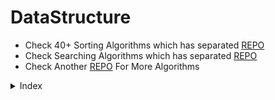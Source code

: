# DataStructure

* Check 40+ Sorting Algorithms which has separated [REPO](https://github.com/HarshPanchal18/Sorting-Methods)
* Check Searching Algorithms which has separated [REPO](https://github.com/HarshPanchal18/Searching-Techniques)
* Check Another [REPO](https://github.com/HarshPanchal18/This-is-for-Fun) For More Algorithms

<details>
<summary>Index</summary>

<details>
<summary>Algorithms</summary>

[AddandSearchWord.cpp](/./Algorithms/AddandSearchWord.cpp)

[AddingArrayElements.cpp](/./Algorithms/AddingArrayElements.cpp)

[AlphabetSeq.cpp](/./Algorithms/AlphabetSeq.cpp)

[ArithmeticProgression.cpp](/./Algorithms/ArithmeticProgression.cpp)

[ArithmeticSlices.cpp](/./Algorithms/ArithmeticSlices.cpp)

[BallColoring.cpp](/./Algorithms/BallColoring.cpp)

[BitStuffing.c](/./Algorithms/BitStuffing.c)

[BitwiseAND-OfRange.cpp](/./Algorithms/BitwiseAND-OfRange.cpp)

[BombDefuse.cpp](/./Algorithms/BombDefuse.cpp)

[BotSavesPrincess.c](/./Algorithms/BotSavesPrincess.c)

[BulbSwitcher.kt](/./Algorithms/BulbSwitcher.kt)

[BusyMan.cpp](/./Algorithms/BusyMan.cpp)

[CalculateMoney.kt](/./Algorithms/CalculateMoney.kt)

[ChefAndString.cpp](/./Algorithms/ChefAndString.cpp)

[ClimbStairs.cpp](/./Algorithms/ClimbStairs.cpp)

[CoinChange2.kt](/./Algorithms/CoinChange2.kt)

[CombinedNumOfSum.c](/./Algorithms/CombinedNumOfSum.c)

[CompositeAndPrime.cpp](/./Algorithms/CompositeAndPrime.cpp)

[ConcatenatedConsecutiveBinaryNums.c](/./Algorithms/ConcatenatedConsecutiveBinaryNums.c)

[ConcatenatedConsecutiveBinaryNums.cpp](/./Algorithms/ConcatenatedConsecutiveBinaryNums.cpp)

[ContainsDuplicate.cpp](/./Algorithms/ContainsDuplicate.cpp)

[ContainsDuplicate2.cpp](/./Algorithms/ContainsDuplicate2.cpp)

[DatabaseFitting.java](/./Algorithms/DatabaseFitting.java)

[DiamondPattern.cpp](/./Algorithms/DiamondPattern.cpp)

[DoubleModularExponentiation.kt](/./Algorithms/DoubleModularExponentation.kt)

[EgyptianFractionGreedyAlgo.c](/./Algorithms/EgyptianFractionGreedyAlgo.c)

[EndOfFile.class](/./Algorithms/EndOfFile.class)

[EndOfFile.java](/./Algorithms/EndOfFile.java)

[EuclideanAlgorithm.c](/./Algorithms/EuclideanAlgorithm.c)

[ExceptionallyOdd.cpp](/./Algorithms/ExceptionallyOdd.cpp)

[ExponentSeries.class](/./Algorithms/ExponentSeries.class)

[ExponentSeries.java](/./Algorithms/ExponentSeries.java)

[FilterIntegers.kt](/./Algorithms/FilterIntegers.kt)

[FindKthSmallestBiggest.C](/./Algorithms/FindKthSmallestBiggest.C)

[FindMissing.C](/./Algorithms/FindMissing.C)

[FindThePivotInteger.kt](/./Algorithms/FindThePivotInteger.kt)

[FirstAndLastPos.c](/./Algorithms/FirstAndLastPos.c)

[FirstAndLastPos.cpp](/./Algorithms/FirstAndLastPos.cpp)

[FlatternNestedList.kt](/./Algorithms/FlatternNestedList.kt)

[GetKGrammar.c](/./Algorithms/GetKGrammar.c)

[HouseRobber.cpp](/./Algorithms/HouseRobber.cpp)

[HouseRobber2.cpp](/./Algorithms/HouseRobber2.cpp)

[IntegerBreak.cpp](/./Algorithms/IntegerBreak.cpp)

[JosephusProblem.c](/./Algorithms/JosephusProblem.c)

[JosephusProblem.cpp](/./Algorithms/JosephusProblem.cpp)

[JumpGame.cpp](/./Algorithms/JumpGame.cpp)

[JumpGame2.cpp](/./Algorithms/JumpGame2.cpp)

[JumpGame3.cpp](/./Algorithms/JumpGame3.cpp)

[KthLargestElement.kt](/./Algorithms/KthLargestElement.kt)

[LargestPerimeter.cpp](/./Algorithms/LargestPerimeter.cpp)

[LargestRectangleUnderHistogram.cpp](/./Algorithms/LargestRectangleUnderHistogram.cpp)

[MaximumWaterContainer.c](/./Algorithms/MaximumWaterContainer.c)

[MinimizeTheMaxDifference.kt](/./Algorithms/MinimizeTheMaxDifference.kt)

[MinimumInRotatedSortedArr.cpp](/./Algorithms/MinimumInRotatedSortedArr.cpp)

[MinimumOperationsToMakeTheIntegerZero.kt](/./Algorithms/MinimumOperationsToMakeTheIntegerZero.kt)

[MinimumOperationsToReduceXToZero.kt](/./Algorithms/MinimumOperationsToReduceXToZero.kt)

[MinSumOfAbsoluteDifferenceOfPairs.cpp](/./Algorithms/MinSumOfAbsoluteDifferenceOfPairs.cpp)

[MultiplyLargeNumbers.c](/./Algorithms/MultiplyLargeNumbers.c)

[NextGreaterElement.cpp](/./Algorithms/NextGreaterElement.cpp)

[NoOfPositiveSum.cpp](/./Algorithms/NoOfPositiveSum.cpp)

[NthTribonacciNumber.kt](/./Algorithms/NthTribonacciNumber.kt)

[NumberOfBits1.cpp](/./Algorithms/NumberOfBits1.cpp)

[NumberOfDiceRollWithTargetSum.kt](/./Algorithms/NumberOfDiceRollWithTargetSum.kt)

[NumberOfWays.cpp](/./Algorithms/NumberOfWays.cpp)

[Palindrome-Number.kt](/./Algorithms/Palindrome-Number.kt)

[PartitionList.kt](/./Algorithms/PartitionList.kt)

[Pascals-Triangle.kt](/./Algorithms/Pascals-Triangle.kt)

[PerfectSquares.kt](/./Algorithms/PerfectSquares.kt)

[PowerOf4.kt](/./Algorithms/PowerOf4.kt)

[ProducerConsumer.java](/./Algorithms/ProducerConsumer.java)

[PushDomioes.cpp](/./Algorithms/PushDomioes.cpp)

[RangeBitwiseAnd.kt](/./Algorithms/RangeBitwiseAnd.kt)

[ReachingHeights.cpp](/./Algorithms/ReachingHeights.cpp)

[ReverseBits.cpp](/./Algorithms/ReverseBits.cpp)

[RichestWealth.cpp](/./Algorithms/RichestWealth.cpp)

[RomanToInt.kt](/./Algorithms/RomanToInt.kt)

[ScaleProblemOnePlate.c](/./Algorithms/ScaleProblemOnePlate.c)

[SearchInRotatedSortedArr.cpp](/./Algorithms/SearchInRotatedSortedArr.cpp)

[SearchInRotatedSortedArr.kt](/./Algorithms/SearchInRotatedSortedArr.kt)

[SearchNthItemSum.cpp](/./Algorithms/SearchNthItemSum.cpp)

[SequentialDigits.kt](/./Algorithms/SequentialDigits.kt)

[SingleNumber.cpp](/./Algorithms/SingleNumber.cpp)

[SortIntsByTheNumberOf1Bits.cpp](/./Algorithms/SortIntsByTheNumberOf1Bits.cpp)

[StackTheTallestTower.c](/./Algorithms/StackTheTallestTower.c)

[StrassenAlgorithm.cpp](/./Algorithms/StrassenAlgorithm.cpp)

[StuxkKeyboard.py](/./Algorithms/StuxkKeyboard.py)

[Subsets.cpp](/./Algorithms/Subsets.cpp)

[SubsetsWithDup.cpp](/./Algorithms/SubsetsWithDup.cpp)

[SumOfSquareNumbers.kt](/./Algorithms/SumOfSquareNumbers.kt)

[SumZero.kt](/./Algorithms/SumZero.kt)

[SumZero.py](/./Algorithms/SumZero.py)

[TheBestTimeToParty.cpp](/./Algorithms/TheBestTimeToParty.cpp)

[TowerBreakers.kt](/./Algorithms/TowerBreakers.kt)

[TwoKeysKeyboard.kt](/./Algorithms/TwoKeysKeyboard.kt)

[UglyNumber2.kt](/./Algorithms/UglyNumber2.kt)

[ValidBrackets.cpp](/./Algorithms/ValidBrackets.cpp)

[ValidBrackets.kt](/./Algorithms/ValidBrackets.kt)

[ValidBrackets2.cpp](/./Algorithms/ValidBrackets2.cpp)

[ValidParanthesis.py](/./Algorithms/ValidParanthesis.py)

[ValidPerfectSquare.kt](/./Algorithms/ValidPerfectSquare.kt)

[WeakNumberInTheGame.cpp](/./Algorithms/WeakNumberInTheGame.cpp)

[YouWillAllConform.py](/./Algorithms/YouWillAllConform.py)

</details>

<details>
<summary>Array Operations</summary>
<details>

<summary>C</summary>

[2ndSmallestNo.c](/./Array%20Operations/C/2ndSmallestNo.c)

[ArrayRotation.c](/./Array%20Operations/C/ArrayRotation.c)

[BSTree.C](/./Array%20Operations/C/BSTree.C)

[ClosestNumber.c](/./Array%20Operations/C/ClosestNumber.c)

[GenerateAllPossibleComb.c](/./Array%20Operations/C/GenerateAllPossibleComb.c)

[ImmediateSmallerElement.c](/./Array%20Operations/C/ImmediateSmallerElement.c)

[IndexOfMaxElemInArr.c](/./Array%20Operations/C/IndexOfMaxElemInArr.c)

[Move0toTTheEnd.C](/./Array%20Operations/C/Move0toTTheEnd.C)

[NearestSmallestNumber.c](/./Array%20Operations/C/NearestSmallestNumber.c)

[PainterPartition.c](/./Array%20Operations/C/PainterPartition.c)

[RemoveDuplicateFromSortdeArr.c](/./Array%20Operations/C/RemoveDuplicateFromSortdeArr.c)

[ReplaceWithSumAtRight.c](/./Array%20Operations/C/ReplaceWithSumAtRight.c)

[SortedArrayToBST.c](/./Array%20Operations/C/SortedArrayToBST.c)

[StockSpan.c](/./Array%20Operations/C/StockSpan.c)

[VariadicFunction.c](/./Array%20Operations/C/VariadicFunction.c)

</details>

<details>
<summary>C++</summary>

[CheckIfArrayIsSortedAndRotated.cpp](/./Array%20Operations/C++/CheckIfArrayIsSortedAndRotated.cpp)

[CombinationSum2.cpp](/./Array%20Operations/C++/CombinationSum2.cpp)

[EquivalentSubArray.cpp](/./Array%20Operations/C++/EquivalentSubArray.cpp)

[ExistOrNotInArray.cpp](/./Array%20Operations/C++/ExistOrNotInArray.cpp)

[HighestFrequency.cpp](/./Array%20Operations/C++/HighestFrequency.cpp)

[ImmediateSmallerElement.cpp](/./Array%20Operations/C++/ImmediateSmallerElement.cpp)

[IshanLovesChoco.cpp](/./Array%20Operations/C++/IshanLovesChoco.cpp)

[LeftRotationBruteForce.cpp](/./Array%20Operations/C++/LeftRotationBruteForce.cpp)

[MinimizeArray.cpp](/./Array%20Operations/C++/MinimizeArray.cpp)

[MinimumSwaps.cpp](/./Array%20Operations/C++/MinimumSwaps.cpp)

[MultiplyElementsByEach.cpp](/./Array%20Operations/C++/MultiplyElementsByEach.cpp)

[PartitionArrToKsubArr.cpp](/./Array%20Operations/C++/PartitionArrToKsubArr.cpp)

[ReplaceEven-Odd.cpp](/./Array%20Operations/C++/ReplaceEven-Odd.cpp)

[RotateArr.cpp](/./Array%20Operations/C++/RotateArr.cpp)

[SearchPosOfKInStr.cpp](/./Array%20Operations/C++/SearchPosOfKInStr.cpp)

[ShuffleArray.cpp](/./Array%20Operations/C++/ShuffleArray.cpp)

[ShuffleArray2.cpp](/./Array%20Operations/C++/ShuffleArray2.cpp)

[ShuffleNegativeNumber.cpp](/./Array%20Operations/C++/ShuffleNegativeNumber.cpp)

[SignOfProdSign.cpp](/./Array%20Operations/C++/SignOfProdSign.cpp)

[SubArrDistinctElement.cpp](/./Array%20Operations/C++/SubArrDistinctElement.cpp)

[SumOfOddLengthSubArray.cpp](/./Array%20Operations/C++/SumOfOddLengthSubArray.cpp)

</details>

<details>
<summary>Kotlin</summary>

[aVeryBigSum.kt](/./Array%20Operations/Kotlin/aVeryBigSum.kt)

[BeautifulArrangement2.kt](/./Array%20Operations/Kotlin/BeautifulArrangement2.kt)

[BestSightSeeingPair.kt](/./Array%20Operations/Kotlin/BestSightSeeingPair.kt)

[BoatsToSavePeople.kt](/./Array%20Operations/Kotlin/BoatsToSavePeople.kt)

[CombinationSum4.kt](/./Array%20Operations/Kotlin/CombinationSum4.kt)

[CompareTheTriplets.kt](/./Array%20Operations/Kotlin/CompareTheTriplets.kt)

[ContiguousArray.kt](/./Array%20Operations/Kotlin/ContiguousArray.kt)

[ContinuousSubarraySum.kt](/./Array%20Operations/Kotlin/ContinuousSubarraySum.kt)

[ConvertAnArrayInto2D.kt](/./Array%20Operations/Kotlin/ConvertAnArrayInto2D.kt)

[CountingBits.kt](/./Array%20Operations/Kotlin/CountingBits.kt)

[CountingSort1.kt](/./Array%20Operations/Kotlin/CountingSort1.kt)

[CountSubArrayWhereMaxAppearsAtleastKtimes.kt](/./Array%20Operations/Kotlin/CountSubArrayWhereMaxAppearsAtleastKtimes.kt)

[CountSubArrayWitkFixedBounds.kt](/./Array%20Operations/Kotlin/CountSubArrayWitkFixedBounds.kt)

[CountTheNoOfIncremovableSubarrays1.kt](/./Array%20Operations/Kotlin/CountTheNoOfIncremovableSubarrays1.kt)

[CreateArrayInGivenOrder.kt](/./Array%20Operations/Kotlin/CreateArrayInGivenOrder.kt)

[DivideArrayIntoEqualPairs.kt](/./Array%20Operations/Kotlin/DivideArrayIntoEqualPairs.kt)

[Equal.java](/./Array%20Operations/Kotlin/Equal.java)

[FindDuplicateInArray.kt](/./Array%20Operations/Kotlin/FindDuplicateInArray.kt)

[FindDuplicateNumber.kt](/./Array%20Operations/Kotlin/FindDuplicateNumber.kt)

[FindTheTownJudge.kt](/./Array%20Operations/Kotlin/FindTheTownJudge.kt)

[FindWordsThatCanBeFormedByString.kt](/./Array%20Operations/Kotlin/FindWordsThatCanBeFormedByString.kt)

[HouseRobber.kt](/./Array%20Operations/Kotlin/HouseRobber.kt)

[InsertInterval.kt](/./Array%20Operations/Kotlin/InsertInterval.kt)

[IntersectionOfTwoArrays.kt](/./Array%20Operations/Kotlin/IntersectionOfTwoArrays.kt)

[IntersectionOfTwoArrays2.kt](/./Array%20Operations/Kotlin/IntersectionOfTwoArrays2.kt)

[LargestPositiveIntThatExistsWithItsNegative.kt](/./Array%20Operations/Kotlin/LargestPositiveIntThatExistsWithItsNegative.kt)

[LengthOfLongestSubArrayWithAtmostKFreq.kt](/./Array%20Operations/Kotlin/LengthOfLongestSubArrayWithAtmostKFreq.kt)

[LonelyInteger.kt](/./Array%20Operations/Kotlin/LonelyInteger.kt)

[MajorityElement.kt](/./Array%20Operations/Kotlin/MajorityElement.kt)

[MaximizeHappinessOfSelectedChildren.kt](/./Array%20Operations/Kotlin/MaximizeHappinessOfSelectedChildren.kt)

[MaxMin.class](/./Array%20Operations/Kotlin/MaxMin.class)

[MaxMin.java](/./Array%20Operations/Kotlin/MaxMin.java)

[MaxProductOfTwoElements.kt](/./Array%20Operations/Kotlin/MaxProductOfTwoElements.kt)

[MiniMaxSum.kt](/./Array%20Operations/Kotlin/MiniMaxSum.kt)

[MinimumCommonValue.kt](/./Array%20Operations/Kotlin/MinimumCommonValue.kt)

[MinimumCost.kt](/./Array%20Operations/Kotlin/MinimumCost.kt)

[MinimumTimeToMakeBalloonColorful.kt](/./Array%20Operations/Kotlin/MinimumTimeToMakeBalloonColorful.kt)

[MinMaxPairSumInArray.kt](/./Array%20Operations/Kotlin/MinMaxPairSumInArray.kt)

[MinOperationsToMakeArrayXorEqualTok.kt](/./Array%20Operations/Kotlin/MinOperationsToMakeArrayXorEqualTok.kt)

[MissingNumber.kt](/./Array%20Operations/Kotlin/MissingNumber.kt)

[NextGreater.kt](/./Array%20Operations/Kotlin/NextGreater.kt)

[NumberOfLaserbeamInBank.kt](/./Array%20Operations/Kotlin/NumberOfLaserbeamInBank.kt)

[NumberOfStudentsUnableToEatLunch.kt](/./Array%20Operations/Kotlin/NumberOfStudentsUnableToEatLunch.kt)

[PlusMinus.kt](/./Array%20Operations/Kotlin/PlusMinus.kt)

[PlusOne.kt](/./Array%20Operations/Kotlin/PlusOne.kt)

[ProductOfArrayExceptSelf.kt](/./Array%20Operations/Kotlin/ProductOfArrayExceptSelf.kt)

[RearrangeElement.kt](/./Array%20Operations/Kotlin/RearrangeElement.kt)

[RedistributeCharsToMakeAllStringEqual.kt](/./Array%20Operations/Kotlin/RedistributeCharsToMakeAllStringEqual.kt)

[RelativeRanks.kt](/./Array%20Operations/Kotlin/RelativeRanks.kt)

[RemoveDuplicateFromSortedArray.kt](/./Array%20Operations/Kotlin/RemoveDuplicateFromSortedArray.kt)

[RemoveElement.kt](/./Array%20Operations/Kotlin/RemoveElement.kt)

[RevealsCardInIncreasingOrder.kt](/./Array%20Operations/Kotlin/RevealsCardInIncreasingOrder.kt)

[RobotCollisions.kt](/./Array%20Operations/Kotlin/RobotCollisions.kt)

[Search2dMatrix.kt](/./Array%20Operations/Kotlin/Search2dMatrix.kt)

[SeparateTheDigitsInArray.kt](/./Array%20Operations/Kotlin/SeparateTheDigitsInArray.kt)

[SetMismatch.kt](/./Array%20Operations/Kotlin/SetMismatch.kt)

[ShuffleTheArray.kt](/./Array%20Operations/Kotlin/ShuffleTheArray.kt)

[SortColors.kt](/./Array%20Operations/Kotlin/SortColors.kt)

[Staircase.kt](/./Array%20Operations/Kotlin/Staircase.kt)

[StoneGame.kt](/./Array%20Operations/Kotlin/StoneGame.kt)

[SubArrayProductLessThanK.kt](/./Array%20Operations/Kotlin/SubArrayProductLessThanK.kt)

[SubArrayWithKdiffIntegers.kt](/./Array%20Operations/Kotlin/SubArrayWithKdiffIntegers.kt)

[Subsets.kt](/./Array%20Operations/Kotlin/Subsets.kt)

[SumOnArray.kt](/./Array%20Operations/Kotlin/SumOnArray.kt)

[SuperDigit.kt](/./Array%20Operations/Kotlin/SuperDigit.kt)

[TimeNeededToBuyTickets.kt](/./Array%20Operations/Kotlin/TimeNeededToBuyTickets.kt)

[TrappingRainWater.kt](/./Array%20Operations/Kotlin/TrappingRainWater.kt)

[TwoSum.kt](/./Array%20Operations/Kotlin/TwoSum.kt)

[UniquePaths2.kt](/./Array%20Operations/Kotlin/UniquePaths2.kt)

[ValidPartition.kt](/./Array%20Operations/Kotlin/ValidPartition.kt)

[WaveArray.java](/./Array%20Operations/Kotlin/WaveArray.java)

</details>

<details>
<summary>Python</summary>

[MajorityElement.py](/./Array%20Operations/Python/MajorityElement.py)

</details>

</details>

<details>
<summary>Graph</summary>

[CoinChange.cpp](/./Graph/CoinChange.cpp)

[CompanyInvestment.c](/./Graph/CompanyInvestment.c)

[DFS_Triangle.cpp](/./Graph/DFS_Triangle.cpp)

[FindIfPathExistsInGraph.kt](/./Graph/FindIfPathExistsInGraph.kt)

[FloodFill.cpp](/./Graph/FloodFill.cpp)

[HamiltonionCycle.c](/./Graph/HamiltonionCycle.c)

[IslandPerimeter.kt](/./Graph/IslandPerimeter.kt)

[MaxAreaOfIsland.cpp](/./Graph/MaxAreaOfIsland.cpp)

[MinimumHeightTree.kt](/./Graph/MinimumHeightTree.kt)

[NumberOfIslands.cpp](/./Graph/NumberOfIslands.cpp)

[NumberOfIslands.kt](/./Graph/NumberOfIslands.kt)

[OpenTheLock.kt](/./Graph/OpenTheLock.kt)

[ShortestPath.c](/./Graph/ShortestPath.c)

[SumOfDistancesInTree.kt](/./Graph/SumOfDistancesInTree.kt)

[SurroundedRegions.cpp](/./Graph/SurroundedRegions.cpp)

[WordSearch.cpp](/./Graph/WordSearch.cpp)

[WordSearch.kt](/./Graph/WordSearch.kt)

</details>

<details>
<summary>HashMap</summary>

[CheckIfNoHasEqualDigitCountAndDigitValue.kt](/./HashMap/CheckIfNoHasEqualDigitCountAndDigitValue.kt)

[CountElementsWithMaxFreq.kt](/./HashMap/CountElementsWithMaxFreq.kt)

[DesignAuthenticationManager.kt](/./HashMap/DesignAuthenticationManager.kt)

[DesignHashMap.kt](/./HashMap/DesignHashMap.kt)

[FindPlayersWithZeroOrOneLosses.kt](/./HashMap/FindPlayersWithZeroOrOneLosses.kt)

[FirstMissingPositive.kt](/./HashMap/FirstMissingPositive.kt)

[IntegerToRoman.kt](/./HashMap/IntegerToRoman.kt)

</details>

<details>
<summary>Linked List</summary>

<details>
<summary>C-C++</summary>

[CircularLinkedList.c](/./Linked%20List/C-C++/CircularLinkedList.c)

[ConvertBinaryInListToInt.cpp](/./Linked%20List/C-C++/ConvertBinaryInListToInt.cpp)

[DeleteMiddleFromTheList.cpp](/./Linked%20List/C-C++/DeleteMiddleFromTheList.cpp)

[DoublyLinkedList.c](/./Linked%20List/C-C++/DoublyLinkedList.c)

[LinkedListCycle.cpp](/./Linked%20List/C-C++/LinkedListCycle.cpp)

[MErgeSortLinkedList.cpp](/./Linked%20List/C-C++/MErgeSortLinkedList.cpp)

[MergeSortLinkedList2.cpp](/./Linked%20List/C-C++/MergeSortLinkedList2.cpp)

[MiddleOfTheLinkedList.cpp](/./Linked%20List/C-C++/MiddleOfTheLinkedList.cpp)

[RemoveDuplicateFromSortedList.cpp](/./Linked%20List/C-C++/RemoveDuplicateFromSortedList.cpp)

[RemoveNthFromRight.cpp](/./Linked%20List/C-C++/RemoveNthFromRight.cpp)

[ReverseList.cpp](/./Linked%20List/C-C++/ReverseList.cpp)

[SinglyLinkedList.c](/./Linked%20List/C-C++/SinglyLinkedList.c)

[StackUsingLinkedList.c](/./Linked%20List/C-C++/StackUsingLinkedList.c)
</details>

<details>
<summary>Kotlin-Java</summary>

[LinkedList.java](/./Linked%20List/Kotlin-Java/LinkedList.java)

[LinkedList2.java](/./Linked%20List/Kotlin-Java/LinkedList2.java)

[MergeTwoSortedList.kt](/./Linked%20List/Kotlin-Java/MergeTwoSortedList.kt)

[PalindromeLinkedList.kt](/./Linked%20List/Kotlin-Java/PalindromeLinkedList.kt)

[DeleteNodeInLinkedList.kt](/./Linked%20List/Kotlin-Java/DeleteNodeInLinkedList.kt)

[RemovesNodeFromLinkedList.kt](/./Linked%20List/Kotlin-Java/RemovesNodeFromLinkedList.kt)

[ReorderList.kt](/./Linked%20List/Kotlin-Java/ReorderList.kt)

[RotateList.kt](/./Linked%20List/Kotlin-Java/RotateList.kt)

</details>
</details>

<details>
<summary>Matrix</summary>

[ClockwiseSpiral.C](/./Matrix/ClockwiseSpiral.C)

[DiagonalDifference.c](/./Matrix/DiagonalDifference.c)

[DiagonalSum.kt](/./Matrix/DiagonalSum.kt)

[FindAllGroupsOfFarmland.kt](/./Matrix/FindAllGroupsOfFarmland.kt)

[FindRectInMatrix.CPP](/./Matrix/FindRectInMatrix.CPP)

[FindStringInMatrix.c](/./Matrix/FindStringInMatrix.c)

[FindValidMatrixGivenRowAndColumnSums.kt](/./Matrix/FindValidMatrixGivenRowAndColumnSums.kt)

[ImageSmoother.kt](/./Matrix/ImageSmoother.kt)

[LargestLocalValuesInMatrix.kt](/./Matrix/LargestLocalValuesInMatrix.kt)

[LuckyNumbersInMatrix.kt](/./Matrix/LuckyNumbersInMatrix.kt)

[MagicSquare.c](/./Matrix/MagicSquare.c)

[MatrixRotation.cpp](/./Matrix/MatrixRotation.cpp)

[MatrixSum.C](/./Matrix/MatrixSum.C)

[MaximalRectangle.kt](/./Matrix/MaximalRectangle.kt)

[MinimumFallingPAthSum2.kt](/./Matrix/MinimumFallingPathSum2.kt)

[MultiplyMatrix.class](/./Matrix/MultiplyMatrix.class)

[MultiplyMatrix.java](/./Matrix/MultiplyMatrix.java)

[NulifyMatrix.cpp](/./Matrix/NulifyMatrix.cpp)

[OnesMinusZeros.kt](/./Matrix/OnesMinusZeros.kt)

[OutOfBoundryPaths.kt](/./Matrix/OutOfBoundryPaths.kt)

[RectangleArea2.kt](/./Matrix/RectangleArea2.kt)

[SameMatrix.c](/./Matrix/SameMatrix.c)

[Search2DMatrix.cpp](/./Matrix/Search2DMatrix.cpp)

[ShortestPathInBinaryMatrix.cpp](/./Matrix/ShortestPathInBinaryMatrix.cpp)

[SumOfAllMatrices.cpp](/./Matrix/SumOfAllMatrices.cpp)

[SumOfSubMatrices.cpp](/./Matrix/SumOfSubMatrices.cpp)

[TransposeMatrix.kt](/./Matrix/TransposeMatrix.kt)

</details>

<details>
<summary>Memory Management And Pointers</summary>

[ArithmaticPointer.CPP](/./Memory%20Management%20And%20Pointers/ArithmaticPointer.CPP)

[MemSetFunc.c](/./Memory%20Management%20And%20Pointers/MemSetFunc.c)

[MemSetFunc2.c](/./Memory%20Management%20And%20Pointers/MemSetFunc2.c)

[PtrManipulation.CPP](/./Memory%20Management%20And%20Pointers/PtrManipulation.CPP)

[ReAlloc() Function.C](/./Memory%20Management%20And%20Pointers/ReAlloc()%20Function.C)

[StringToPointer.CPP](/./Memory%20Management%20And%20Pointers/StringToPointer.CPP)

</details>

<details>
<summary>OneLine</summary>

[OneLineAnagram.cpp](/./OneLine/OneLineAnagram.cpp)

[OneLineCeaser.c](/./OneLine/OneLineCeaser.c)

[OneLineLongest.sh](/./OneLine/OneLineLongest.sh)

[OneLineRemoveDuplicates.c](/./OneLine/OneLineRemoveDuplicates.c)

[OneLineRemoveDuplicates.cpp](/./OneLine/OneLineRemoveDuplicates.cpp)

[OneLineRemoveDuplicates2.cpp](/./OneLine/OneLineRemoveDuplicates2.cpp)

[oneLineRemoveDuplicates3.cpp](/./OneLine/oneLineRemoveDuplicates3.cpp)

[OneLineSelectionSort.cpp](/./OneLine/OneLineSelectionSort.cpp)

[OneLineSwap.c](/./OneLine/OneLineSwap.c)

[OneLineSwap2.c](/./OneLine/OneLineSwap2.c)

</details>

<details>
<summary>OOPs</summary>

[AbstractClass.java](/./OOPs/AbstractClass.java)

[Inheritance.cpp](/./OOPs/Inheritance.cpp)

[InnerClass.java](/./OOPs/InnerClass.java)

[SuperMethod.java](/./OOPs/SuperMethod.java)

</details>

<details>
<summary>OS</summary>

[Bankers.c](/./OS/Bankers.c)

[FileOperation.c](/./OS/FileOperation.c)

[FilePermissons.c](/./OS/FilePermissons.c)

[First-Come-First-Serve.c](/./OS/First-Come-First-Serve.c)

[OneLevelDir.c](/./OS/OneLevelDir.c)

[Paging.c](/./OS/Paging.c)

[PremptivePriorityScheduling.c](/./OS/PremptivePriorityScheduling.c)

[PriorityScheduling.c](/./OS/PriorityScheduling.c)

[ProducerConsumerProblem.c](/./OS/ProducerConsumerProblem.c)

[RoundRobin.c](/./OS/RoundRobin.c)

[Segmentation.c](/./OS/Segmentation.c)

[Shortest-Job-First.c](/./OS/Shortest-Job-First.c)

[ShortestJobFirst.c](/./OS/ShortestJobFirst.c)

[TwoLevelDir.c](/./OS/TwoLevelDir.c)

</details>

<details>
<summary>Queue</summary>

[CircularQueue.c](/./Queue/CircularQueue.c)

[DesignCircularQueue.cpp](/./Queue/DesignCircularQueue.cpp)

[DynamicQueue.cpp](/./Queue/DynamicQueue.cpp)

[QueueUsingStack.cpp](/./Queue/QueueUsingStack.cpp)

[QueueUsingStack.kt](/./Queue/QueueUsingStack.kt)

</details>

<details>
<summary>Recursion-and-BackTracking</summary>

[README.md](/./Recursion-and-BackTracking/README.md)

</details>

<details>
<summary>Searching</summary>

[README.md](/./Searching/README.md)

</details>

<details>
<summary>InterviewQuestions</summary>

[Android.md](/./ShortNotes/InterviewQuestions/Android.md)

[Communication.md](/./ShortNotes/InterviewQuestions/Communication.md)

[Git.md](/./ShortNotes/InterviewQuestions/Git.md)

[Java.md](/./ShortNotes/InterviewQuestions/Java.md)

[RoomDatabase.md](/./ShortNotes/InterviewQuestions/RoomDatabase.md)

</details>

<details>
<summary>Snippets</summary>

[KotlinSnips.ipynb](/./ShortNotes/Snippets/KotlinSnips.ipynb)

</details>

<details>
<summary>Theories</summary>

[JetpackCompose.md](/./ShortNotes/Theories/JetpackCompose.md)

[SoftwareEngineering.md](/./ShortNotes/Theories/SoftwareEngineering.md)

</details>

<details>
<summary>Sorting</summary>

[README.md](/./Sorting/README.md)

</details>

<details>
<summary>SQL</summary>

[ActorsAndDirsWhoCooperatedAtLeastThreeTimes.md](/./SQL/ActorsAndDirsWhoCooperatedAtLeastThreeTimes.md)

[ArticleViews.md](/./SQL/ArticleViews.md)

[BankAccountSummary2.md](/./SQL/BankAccountSummary2.md)

[BigCountries.md](/./SQL/BigCountries.md)

[CalculateSpecialBonus.md](/./SQL/CalculateSpecialBonus.md)

[CapitalGainLoss.md](/./SQL/CapitalGainLoss.md)

[CombineTwoTables.md](/./SQL/CombineTwoTables.md)

[ConsecutiveNumbers.md](/./SQL/ConsecutiveNumbers.md)

[CustomerPlacingTheLargestNoOfOrders.md](/./SQL/CustomerPlacingTheLargestNoOfOrders.md)

[CustomersWhoNeverOrder.md](/./SQL/CustomersWhoNeverOrder.md)

[CustomerWhoDidNotMakeTzxn.md](/./SQL/CustomerWhoDidNotMakeTzxn.md)

[DailyLeadsAndPartners.md](/./SQL/DailyLeadsAndPartners.md)

[DeleteDuplicateEmails.md](/./SQL/DeleteDuplicateEmails.md)

[DuplicateEmails.md](/./SQL/DuplicateEmails.md)

[EmpsWithMissingInformation.md](/./SQL/EmpsWithMissingInformation.md)

[FindCustomerRefree.md](/./SQL/FindCustomerRefree.md)

[FindFollowersCount.md](/./SQL/FindFollowersCount.md)

[FindTotalTimeSpentByEachEmp.md](/./SQL/FindTotalTimeSpentByEachEmp.md)

[FixNamesInTable.md](/./SQL/FixNamesInTable.md)

[GamePlayAnalysis1.md](/./SQL/GamePlayAnalysis1.md)

[GroupSoldTheProductByTheDate.md](/./SQL/GroupSoldTheProductByTheDate.md)

[MarketAnalysis1.md](/./SQL/MarketAnalysis1.md)

[PatientsWithCondition.md](/./SQL/PatientsWithCondition.md)

[RearrangeProductTable.md](/./SQL/RearrangeProductTable.md)

[RecycleableAndLowFatProducts.md](/./SQL/RecycleableAndLowFatProducts.md)

[RisingTemperature.md](/./SQL/RisingTemperature.md)

[SalesAnalysis3.md](/./SQL/SalesAnalysis3.md)

[SalesPerson.md](/./SQL/SalesPerson.md)

[SecondHighestSalary.md](/./SQL/SecondHighestSalary.md)

[SwapSalary.md](/./SQL/SwapSalary.md)

[TheLatestLoginIn2020.md](/./SQL/TheLatestLoginIn2020.md)

[TopTravellers.md](/./SQL/TopTravellers.md)

[TreeNode.md](/./SQL/TreeNode.md)

[UserActivityForThePast30Days.md](/./SQL/UserActivityForThePast30Days.md)

</details>

<details>
<summary>Stack</summary>

[DailyTemperature.kt](/./Stack/DailyTemperature.kt)

[DeleteMiddleInStack.cpp](/./Stack/DeleteMiddleInStack.cpp)

[InfixToPostfix.java](/./Stack/InfixToPostfix.java)

[MaxNestingDepthOfParentheses.kt](/./Stack/MaxNestingDepthOfParentheses.kt)

[ReversePolishNotation.kt](/./Stack/ReversePolishNotation.kt)

[SortStack.cpp](/./Stack/SortStack.cpp)

[StackOperation.c](/./Stack/StackOperation.c)

[StackOperation1.c](/./Stack/StackOperation1.c)

[StackUsingQueue.kt](/./Stack/StackUsingQueue.kt)

[StockSpan2.c](/./Stack/StockSpan2.c)

</details>

<details>
<summary>String Operation</summary>

<details>
<summary>C</summary>

[AlternatingCharacters.c](/./String%20Operations/C/AlternatingCharacters.c)

[rawExtension.c](/./String%20Operations/C/rawExtension.c)

[rawName.c](/./String%20Operations/C/rawName.c)

[RemoveAdjacentStr.c](/./String%20Operations/C/RemoveAdjacentStr.c)

[repeatLine.c](/./String%20Operations/C/repeatLine.c)

[repeatNull.c](/./String%20Operations/C/repeatNull.c)

[repeatStr.c](/./String%20Operations/C/repeatStr.c)

[SizeOfArr.c](/./String%20Operations/C/SizeOfArr.c)

[StringCompression.C](/./String%20Operations/C/StringCompression.C)

[StringOperation.c](/./String%20Operations/C/StringOperation.c)

[Vaidate_IP.c](/./String%20Operations/C/Vaidate_IP.c)

</details>

<details>
<summary>C++</summary>

[AhoCorasickAlgo.cpp](/./String%20Operations/C++/AhoCorasickAlgo.cpp)

[CheckStringRotation.cpp](/./String%20Operations/C++/CheckStringRotation.cpp)

[DecryptStringToInteger.cpp](/./String%20Operations/C++/DecryptStringToInteger.cpp)

[GetSubStrIndex.cpp](/./String%20Operations/C++/GetSubStrIndex.cpp)

[IndiaMap.cpp](/./String%20Operations/C++/IndiaMap.cpp)

[LargestNumberWithSum.cpp](/./String%20Operations/C++/LargestNumberWithSum.cpp)

[LengthOfLastWord.cpp](/./String%20Operations/C++/LengthOfLastWord.cpp)

[LongestPalindromeSubstr.cpp](/./String%20Operations/C++/LongestPalindromeSubstr.cpp)

[LongestSubStr.cpp](/./String%20Operations/C++/LongestSubStr.cpp)

[MergeStringAlternately.cpp](/./String%20Operations/C++/MergeStringAlternately.cpp)

[Pangram.cpp](/./String%20Operations/C++/Pangram.cpp)

[PermutationWithCaseChanging.cpp](/./String%20Operations/C++/PermutationWithCaseChanging.cpp)

[PermutationWithSpace.cpp](/./String%20Operations/C++/PermutationWithSpace.cpp)

[RemoveAdjacent.cpp](/./String%20Operations/C++/RemoveAdjacent.cpp)

[RemoveDuplicate.cpp](/./String%20Operations/C++/RemoveDuplicate.cpp)

[ReverseWordOrders.cpp](/./String%20Operations/C++/ReverseWordOrders.cpp)

[SpecialKeyboard.cpp](/./String%20Operations/C++/SpecialKeyboard.cpp)

[StringAddition.cpp](/./String%20Operations/C++/StringAddition.cpp)

[StringCompression.cpp](/./String%20Operations/C++/StringCompression.cpp)

[StringFactorial.cpp](/./String%20Operations/C++/StringFactorial.cpp)

[StringLapindrome.CPP](/./String%20Operations/C++/StringLapindrome.CPP)

[StringPermutation.cpp](/./String%20Operations/C++/StringPermutation.cpp)

[StringPermutation2.cpp](/./String%20Operations/C++/StringPermutation2.cpp)

[StringReverse.cpp](/./String%20Operations/C++/StringReverse.cpp)

[StringShift.cpp](/./String%20Operations/C++/StringShift.cpp)

[StringSubstraction.cpp](/./String%20Operations/C++/StringSubstraction.cpp)

[StringWindow.cpp](/./String%20Operations/C++/StringWindow.cpp)

[StuckKeyboard.cpp](/./String%20Operations/C++/StuckKeyboard.cpp)

[TransformString.cpp](/./String%20Operations/C++/TransformString.cpp)

[TwoCharacters.cpp](/./String%20Operations/C++/TwoCharacters.cpp)

[URLify.cpp](/./String%20Operations/C++/URLify.cpp)

[Vaidate_IP.cpp](/./String%20Operations/C++/Vaidate_IP.cpp)

[WordBreak.cpp](/./String%20Operations/C++/WordBreak.cpp)

[WordBreak2.cpp](/./String%20Operations/C++/WordBreak2.cpp)

[Z_SearchAlgorithm.cpp](/./String%20Operations/C++/Z_SearchAlgorithm.cpp)

</details>

<details>
<summary>Kotlin</summary>

[CompareVersionNumber.java](/./String%20Operations/Kotlin/CompareVersionNumber.java)

[CompareVersionNumber.kt](/./String%20Operations/Kotlin/CompareVersionNumber.kt)

[CountCommonWordsWithOneOccurrence.kt](/./String%20Operations/Kotlin/CountCommonWordsWithOneOccurrence.kt)

[CountTheVowelStringsInRange.kt](/./String%20Operations/Kotlin/CountTheVowelStringsInRange.kt)

[CustomSortString.kt](/./String%20Operations/Kotlin/CustomSortString.kt)

[DecodedAtIndex.kt](/./String%20Operations/Kotlin/DecodedAtIndex.kt)

[DecodeWays.kt](/./String%20Operations/Kotlin/DecodeWays.kt)

[DestinationCity.kt](/./String%20Operations/Kotlin/DestinationCity.kt)

[Disemvowel.kt](/./String%20Operations/Kotlin/Disemvowel.kt)

[FindTheDifference.kt](/./String%20Operations/Kotlin/FindTheDifference.kt)

[FindTheEncryptedString.kt](/./String%20Operations/Kotlin/FindTheEncryptedString.kt)

[FirstOccurrenceIndex.kt](/./String%20Operations/Kotlin/FirstOccurrenceIndex.kt)

[GroupAnagrams.kt](/./String%20Operations/Kotlin/GroupAnagrams.kt)

[IsomorphicStrings.kt](/./String%20Operations/Kotlin/IsomorphicStrings.kt)

[IsSubSequence.kt](/./String%20Operations/Kotlin/IsSubSequence.kt)

[LatestTimeByHiddenDigits.kt](/./String%20Operations/Kotlin/LatestTimeByHiddenDigits.kt)

[LengthOfLastWord.kt](/./String%20Operations/Kotlin/LengthOfLastWord.kt)

[LongestIdealSubsequence.kt](/./String%20Operations/Kotlin/LongestIdealSubsequence.kt)

[LongestPalindromeLength.class](/./String%20Operations/Kotlin/LongestPalindromeLength.class)

[LongestPalindromeLength.java](/./String%20Operations/Kotlin/LongestPalindromeLength.java)

[LongestPalindromeLength.kt](/./String%20Operations/Kotlin/LongestPalindromeLength.kt)

[LongestSubstringWoRepeatingCharacters.kt](/./String%20Operations/Kotlin/LongestSubstringWoRepeatingCharacters.kt)

[LongPressedName.kt](/./String%20Operations/Kotlin/LongPressedName.kt)

[MakeTheStringGreat.kt](/./String%20Operations/Kotlin/MakeTheStringGreat.kt)

[MinChangesToMakeAlternatingBinaryString.kt](/./String%20Operations/Kotlin/MinChangesToMakeAlternatingBinaryString.kt)

[MinimumRemoveToMakeValidParntheses.kt](/./String%20Operations/Kotlin/MinimumRemoveToMakeValidParntheses.kt)

[NumberOfWonderfulSubstrings.kt](/./String%20Operations/Kotlin/NumberOfWonderfulSubstrings.kt)

[PalindromePartitioning.kt](/./String%20Operations/Kotlin/PalindromePartitioning.kt)

[PathCrossing.java](/./String%20Operations/Kotlin/PathCrossing.java)

[PathCrossing.kt](/./String%20Operations/Kotlin/PathCrossing.kt)

[PrinterErrors.kt](/./String%20Operations/Kotlin/PrinterErrors.kt)

[RemoveKdigits.kt](/./String%20Operations/Kotlin/RemoveKdigits.kt)

[RepeatedDNAsequences.kt](/./String%20Operations/Kotlin/RepeatedDNAsequences.kt)

[RestoreIpAddresses.kt](/./String%20Operations/Kotlin/RestoreIpAddresses.kt)

[ReversePrefixOfWord.kt](/./String%20Operations/Kotlin/ReversePrefixOfWord.kt)

[ReverseWordsInString.kt](/./String%20Operations/Kotlin/ReverseWordsInString.kt)

[ReverseWordsInString3.kt](/./String%20Operations/Kotlin/ReverseWordsInString3.kt)

[ScoreOfString.kt](/./String%20Operations/Kotlin/ScoreOfString.kt)

[SmallestStringStartingFromLeaf.kt](/./String%20Operations/Kotlin/SmallestStringStartingFromLeaf.kt)

[TimeConversion.kt](/./String%20Operations/Kotlin/TimeConversion.kt)

[ValidPalindrome.kt](/./String%20Operations/Kotlin/ValidPalindrome.kt)

[ValidParenthesesString.kt](/./String%20Operations/Kotlin/ValidParenthesesString.kt)

[WordBreak.kt](/./String%20Operations/Kotlin/WordBreak.kt)

[WordBreak2.kt](/./String%20Operations/Kotlin/WordBreak2.kt)

[Wordle.kt](/./String%20Operations/Kotlin/Wordle.kt)

[WordPattern.kt](/./String%20Operations/Kotlin/WordPattern.kt)

</details>

<details>
<summary>Python</summary>

[Titlecase.py](/./String%20Operations/Python/Titlecase.py)

</details>

</details>

<details>
<summary>Tree</summary>

[AddOneRowToTree.c](/./Tree/AddOneRowToTree.c)

[AddOneRowToTree.cpp](/./Tree/AddOneRowToTree.cpp)

[AddOneRowToTree.kt](/./Tree/AddOneRowToTree.kt)

[BinarySearchTree.c](/./Tree/BinarySearchTree.c)

[BinaryTree.c](/./Tree/BinaryTree.c)

[BinaryTree.cpp](/./Tree/BinaryTree.cpp)

[DeleteLeavesWithGivenValue.kt](/./Tree/DeleteLeavesWithGivenValue.kt)

[EvaluateBooleanBinaryTree.kt](/./Tree/EvaluateBooleanBinaryTree.kt)

[FindingProfession.cpp](/./Tree/FindingProfession.cpp)

[LeafSimilarTree.kt](/./Tree/LeafSimilarTree.kt)

[MaximumPathSum.cpp](/./Tree/MaximumPathSum.cpp)

[N-AryTreePreOrder.cpp](/./Tree/N-AryTreePreOrder.cpp)

[NextRightNode.cpp](/./Tree/NextRightNode.cpp)

[PathSum2.cpp](/./Tree/PathSum2.cpp)

[PopulatingNextRightNode.c](/./Tree/PopulatingNextRightNode.c)

[PopulatingNextRightNode.cpp](/./Tree/PopulatingNextRightNode.cpp)

[PreOrder.cpp](/./Tree/PreOrder.cpp)

[RangeSumBST.kt](/./Tree/RangeSumBST.kt)

[StringSearchUsingTheTree.cpp](/./Tree/StringSearchUsingTheTree.cpp)

[SubTreeOfAnotherTree.cpp](/./Tree/SubTreeOfAnotherTree.cpp)

[SumOfLeftLeaves.kt](/./Tree/SumOfLeftLeaves.kt)

[SumOfRootToLeafNode.kt](/./Tree/SumOfRootToLeafNode.kt)

[SumOfSmallestElement.cpp](/./Tree/SumOfSmallestElement.cpp)

[UnivalTree.cpp](/./Tree/UnivalTree.cpp)

</details>

<details>
<summary>Uncategorized</summary>

[ExceptionHandle.cpp](/./Uncategorized/ExceptionHandle.cpp)

[ExceptionHandling.java](/./Uncategorized/ExceptionHandling.java)

[ExtendedThread.java](/./Uncategorized/ExtendedThread.java)

[MSU-assignment.txt](/./Uncategorized/MSU-assignment.txt)

[SwingUI.java](/./Uncategorized/SwingUI.java)

[Threading.java](/./Uncategorized/Threading.java)

[TimeBasedOTP.java](/./Uncategorized/TimeBasedOTP.java)

</details>

<details>
<summary>Vector</summary>

[Algorithm.cpp](/./Vector/Algorithm.cpp)

[BinaryWatch.cpp](/./Vector/BinaryWatch.cpp)

[Vector.cpp](/./Vector/Vector.cpp)

[VectorDequeue.cpp](/./Vector/VectorDequeue.cpp)

[VectorList.cpp](/./Vector/VectorList.cpp)

[VectorMap.cpp](/./Vector/VectorMap.cpp)

[VectorMap2.cpp](/./Vector/VectorMap2.cpp)

[VectorPriorityQueue.cpp](/./Vector/VectorPriorityQueue.cpp)

[VectorSet.cpp](/./Vector/VectorSet.cpp)

[VectorStack.cpp](/./Vector/VectorStack.cpp)

[VectorUnorderedMap.cpp](/./Vector/VectorUnorderedMap.cpp)

</details>
</details>
